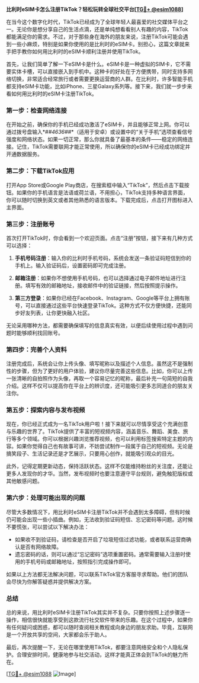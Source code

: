 **比利时eSIM卡怎么注册TikTok？轻松玩转全球社交平台[[TG💪+ @esim1088](https://t.me/s/esim1088)]**

在当今这个数字化时代，TikTok已经成为了全球年轻人最喜爱的社交媒体平台之一。无论你是想分享自己的生活点滴，还是单纯想看看别人有趣的内容，TikTok都能满足你的需求。不过，对于那些身在海外的朋友来说，注册TikTok可能会遇到一些小麻烦，特别是如果你使用的是比利时的eSIM卡。别担心，这篇文章就来手把手教你如何用比利时的eSIM卡顺利注册并使用TikTok。

首先，让我们简单了解一下eSIM卡是什么。eSIM卡是一种虚拟的SIM卡，它不需要实体卡槽，可以直接嵌入到手机中。这种卡的好处在于方便携带，同时支持多网络切换，非常适合经常旅行或者需要更换运营商的人群。在比利时，许多智能手机都支持eSIM卡功能，比如iPhone、三星Galaxy系列等。接下来，我们就一步步来看如何用比利时的eSIM卡注册TikTok。

### **第一步：检查网络连接**
在开始之前，确保你的手机已经成功激活了eSIM卡，并且能够正常上网。你可以通过拨号盘输入*#*#4636#*#*（适用于安卓）或设置中的“关于手机”选项查看信号强度和网络状态。如果一切正常，那么你就具备了最基本的条件——稳定的网络连接。记住，TikTok需要联网才能正常使用，所以确保你的eSIM卡已经成功绑定并开通数据服务。

### **第二步：下载TikTok应用**
打开App Store或Google Play商店，在搜索框中输入“TikTok”，然后点击下载按钮。如果你的手机语言是法语或荷兰语，不用担心，TikTok支持多种语言界面，你可以随时切换到英文或者其他熟悉的语言版本。下载完成后，点击打开图标进入主界面。

### **第三步：注册账号**
首次打开TikTok时，你会看到一个欢迎页面。点击“注册”按钮，接下来有几种方式可以选择：

1. **手机号码注册**：输入你的比利时手机号码，系统会发送一条验证码短信到你的手机上。输入验证码后，设置密码即可完成注册。
   
2. **邮箱注册**：如果你不想使用手机号码，也可以选择通过电子邮件地址进行注册。填写有效的邮箱地址，接收邮件中的验证链接，然后按照提示操作。

3. **第三方登录**：如果你已经在Facebook、Instagram、Google等平台上拥有账号，可以直接通过这些平台快速登录TikTok。这种方式不仅方便快捷，还能同步好友列表，让你更快融入社区。

无论采用哪种方法，都需要确保填写的信息真实有效，以便后续使用过程中遇到问题时能够顺利找回账号。

### **第四步：完善个人资料**
注册完成后，系统会让你上传头像、填写昵称以及描述个人信息。虽然这不是强制性的步骤，但为了更好的用户体验，建议你尽量完善这些信息。比如，你可以上传一张清晰的自拍照作为头像，再取一个容易记忆的昵称，最后补充一句简短的自我介绍。这样不仅可以提高你在平台上的辨识度，还可能吸引更多志同道合的朋友关注你。

### **第五步：探索内容与发布视频**
现在，你已经正式成为一名TikTok用户啦！接下来就可以尽情享受这个充满创意与乐趣的世界了。TikTok提供了丰富的短视频内容，涵盖音乐、舞蹈、美食、旅行等多个领域。你可以根据兴趣浏览推荐视频，也可以利用标签搜索特定主题的内容。如果你觉得自己也有故事可讲，不妨尝试制作一段属于自己的短视频。无论是搞笑段子、生活记录还是才艺展示，只要用心创作，就能吸引观众的目光。

此外，记得定期更新动态，保持活跃状态。这样不仅能维持粉丝的关注度，还能让更多人发现你的才华。当然，发布视频时也要注意遵守平台规则，避免触犯版权或其他敏感问题。

### **第六步：处理可能出现的问题**
尽管大多数情况下，用比利时eSIM卡注册TikTok并不会遇到太多障碍，但有时候仍可能会出现一些小插曲。例如，无法收到验证码短信、忘记密码等问题。这时候不要慌张，可以尝试以下解决办法：

- 如果收不到验证码，请检查是否开启了垃圾短信过滤功能，或者联系运营商确认是否有网络故障。
- 遗忘密码的话，则可以通过“忘记密码”选项重置密码。通常需要输入注册时使用的手机号码或邮箱地址，按照指引完成操作即可。

如果以上方法都无法解决问题，可以联系TikTok官方客服寻求帮助。他们的团队会尽快为你解答疑惑并提供解决方案。

### **总结**
总的来说，用比利时eSIM卡注册TikTok其实并不复杂。只要你按照上述步骤逐一操作，相信很快就能享受到这款流行社交软件带来的乐趣。在这个过程中，如果你有任何疑问或困惑，都可以随时查阅相关教程或向身边的朋友求助。毕竟，互联网是一个开放共享的空间，大家都会乐于助人。

最后，再次提醒一下，无论在哪里使用TikTok，都要注意网络安全和个人隐私保护。合理安排时间，健康地参与社交活动，这样才能真正体会到TikTok的魅力所在。

[[TG💪+ @esim1088](https://t.me/s/esim1088) ![Image](https://i.postimg.cc/4NQfJmqS/Snipaste-2025-05-13-00-14-12.png)]